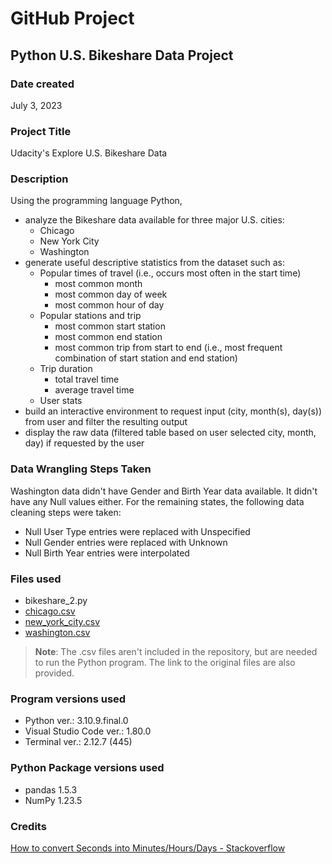 # GitHub Project

## Python U.S. Bikeshare Data Project

### Date created
July 3, 2023

### Project Title
Udacity's Explore U.S. Bikeshare Data

### Description
Using the programming language Python,
- analyze the Bikeshare data available for three major U.S. cities:
  - Chicago
  - New York City
  - Washington
- generate useful descriptive statistics from the dataset such as:
  - Popular times of travel (i.e., occurs most often in the start time)
    - most common month
    - most common day of week
    - most common hour of day
  - Popular stations and trip
    - most common start station
    - most common end station
    - most common trip from start to end (i.e., most frequent combination of start station and end station)
  - Trip duration
    - total travel time
    - average travel time
  - User stats
- build an interactive environment to request input (city, month(s), day(s)) from user and filter the resulting output
- display the raw data (filtered table based on user selected city, month, day) if requested by the user

### Data Wrangling Steps Taken
Washington data didn't have Gender and Birth Year data available. It didn't have any Null values either. For the remaining states, the following data cleaning steps were taken:
- Null User Type entries were replaced with Unspecified
- Null Gender entries were replaced with Unknown
- Null Birth Year entries were interpolated

### Files used
- bikeshare_2.py
- [chicago.csv](https://www.divvybikes.com/system-data)
- [new_york_city.csv](https://www.citibikenyc.com/system-data)
- [washington.csv](https://www.capitalbikeshare.com/system-data)
>**Note**: The .csv files aren't included in the repository, but are needed to run the Python program. The link to the original files are also provided.

### Program versions used
- Python ver.: 3.10.9.final.0
- Visual Studio Code ver.: 1.80.0
- Terminal ver.: 2.12.7 (445)

### Python Package versions used
- pandas 1.5.3
- NumPy 1.23.5

### Credits
[How to convert Seconds into Minutes/Hours/Days - Stackoverflow](https://stackoverflow.com/questions/4048651/function-to-convert-seconds-into-minutes-hours-and-days)
